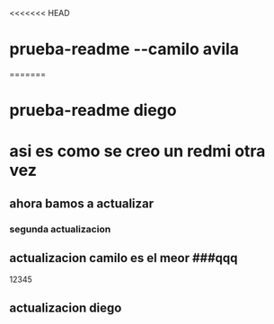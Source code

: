 <<<<<<< HEAD

# prueba-readme --camilo avila

=======

# prueba-readme diego

# asi es como se creo un redmi otra vez


## ahora bamos a actualizar

### segunda actualizacion

## actualizacion camilo es el meor ###qqq

12345

## actualizacion diego
